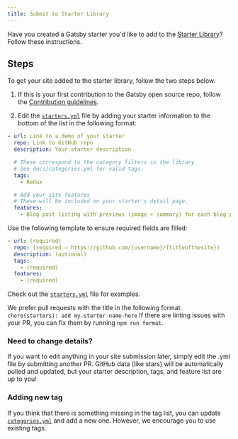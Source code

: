```yaml
---
title: Submit to Starter Library
---
```


Have you created a Gatsby starter you'd like to add to the [Starter Library](/starters/)? Follow these instructions.

## Steps

To get your site added to the starter library, follow the two steps below.

1. If this is your first contribution to the Gatsby open source repo, follow the [Contribution guidelines](/contributing/code-contributions/).

2. Edit the [`starters.yml`](https://github.com/gatsbyjs/gatsby/blob/master/docs/starters.yml) file by adding your starter information to the bottom of the list in the following format:

```yaml:title=docs/starters.yml
- url: Link to a demo of your starter
  repo: Link to GitHub repo
  description: Your starter description

  # These correspond to the category filters in the library
  # See docs/categories.yml for valid tags.
  tags:
    - Redux

  # Add your site features
  # These will be included on your starter's detail page.
  features:
    - Blog post listing with previews (image + summary) for each blog post
```

Use the following template to ensure required fields are filled:

```yaml:title=docs/starters.yml
- url: (required)
  repo: (required ― https://github.com/{username}/{titleofthesite})
  description: (optional)
  tags:
    - (required)
  features:
    - (required)
```

Check out the [`starters.yml`](https://github.com/gatsbyjs/gatsby/blob/master/docs/starters.yml) file for examples.

We prefer pull requests with the title in the following format:
`chore(starters): add my-starter-name-here`
If there are linting issues with your PR, you can fix them by running `npm run format`.

### Need to change details?

If you want to edit anything in your site submission later, simply edit the .yml file by submitting another PR. GitHub data (like stars) will be automatically pulled and updated, but your starter description, tags, and feature list are up to you!

### Adding new tag

If you think that there is something missing in the tag list, you can update [`categories.yml`](https://github.com/gatsbyjs/gatsby/blob/master/docs/categories.yml) and add a new one. However, we encourage you to use existing tags.
